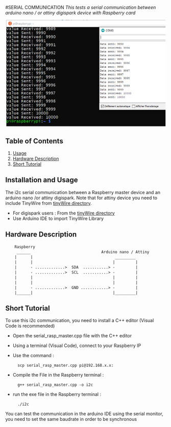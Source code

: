 #SERIAL COMMUNICATION 
 *This tests a serial communication between arduino nano / or attiny digispark device with Raspberry card*

<div style="text-align: center">
<img src="serial.PNG" alt="front image" width="500"/>
</div>

## Table of Contents
1. [Usage](#usage)
2. [Hardware Description](#hardware-description)
3. [Short Tutorial](#short-tutorial)

## Installation and Usage

The i2c serial communication between a Raspberry master device and an arduino nano /or attiny digispark.
Note that for attiny device you need to include TinyWire from [tinyWire directory](/tinyWire).

* For digispark users : From the [tinyWire directory](/tinyWire)
* Use Arduino IDE to import TinyWire Library 


## Hardware Description
 
        Raspberry                                   
         ______                               Arduino nano / Attiny
        |      |                                    _________
        |      |                                   |         |
        |      - .............>  SDA  ...........> -         |
        |      - .............>  SCL  ...........> -         |
        |      |                                   |         |
        |      |                                   |         |
        |      - .............>  GND ............> -         |
        |______|                                   |_________|



## Short Tutorial 

To use this i2c communication, you need to install a C++ editor (Visual Code is recommended) 

* Open the serial_rasp_master.cpp file with the C++ editor
* Using a terminal (Visual Code), connect to your Raspberry IP 
* Use the command :

		scp serial_rasp_master.cpp pi@192.168.x.x: 

* Compile the File in the Raspberry terminal :

		g++ serial_rasp_master.cpp -o i2c 

* run the exe file in the Raspberry terminal : 

		./i2c 

You can test the communication in the arduino IDE using the serial monitor, you need to set the same baudrate in order to be synchronous 
		
